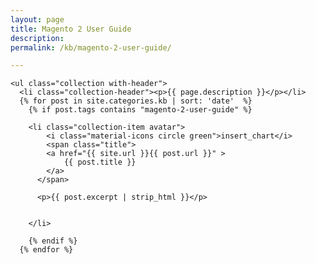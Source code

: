 ```yaml
---
layout: page
title: Magento 2 User Guide
description: 
permalink: /kb/magento-2-user-guide/

---
```



<div class="row">

	<ul class="collection with-header">
      <li class="collection-header"><p>{{ page.description }}</p></li>
      {% for post in site.categories.kb | sort: 'date'  %}
        {% if post.tags contains "magento-2-user-guide" %}

        <li class="collection-item avatar">
        	<i class="material-icons circle green">insert_chart</i>
        	<span class="title">
          	<a href="{{ site.url }}{{ post.url }}" >
    	        {{ post.title }}
            </a>
          </span>

          <p>{{ post.excerpt | strip_html }}</p>

          
        </li>

        {% endif %}
      {% endfor %}

  </ul>


</div>
